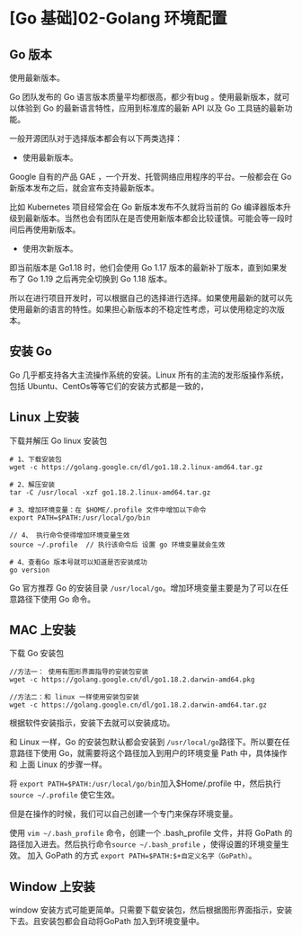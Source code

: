 # [Go 基础]02-Golang 环境配置

## Go 版本

使用最新版本。

Go 团队发布的 Go 语言版本质量平均都很高，都少有bug 。使用最新版本，就可以体验到 Go 的最新语言特性，应用到标准库的最新 API 以及 Go 工具链的最新功能。

一般开源团队对于选择版本都会有以下两类选择：

- 使用最新版本。

Google 自有的产品 GAE ，一个开发、托管网络应用程序的平台。一般都会在 Go 新版本发布之后，就会宣布支持最新版本。

比如 Kubernetes 项目经常会在 Go 新版本发布不久就将当前的 Go 编译器版本升级到最新版本。当然也会有团队在是否使用新版本都会比较谨慎。可能会等一段时间后再使用新版本。

- 使用次新版本。

即当前版本是 Go1.18 时，他们会使用 Go 1.17 版本的最新补丁版本，直到如果发布了 Go 1.19 之后再完全切换到 Go 1.18 版本。

所以在进行项目开发时，可以根据自己的选择进行选择。如果使用最新的就可以先使用最新的语言的特性。如果担心新版本的不稳定性考虑，可以使用稳定的次版本。

## 安装 Go 

Go 几乎都支持各大主流操作系统的安装。Linux 所有的主流的发形版操作系统，包括 Ubuntu、CentOs等等它们的安装方式都是一致的，

## Linux 上安装

下载并解压 Go linux 安装包

```
# 1、下载安装包
wget -c https://golang.google.cn/dl/go1.18.2.linux-amd64.tar.gz

# 2、解压安装
tar -C /usr/local -xzf go1.18.2.linux-amd64.tar.gz

# 3、增加环境变量：在 $HOME/.profile 文件中增加以下命令
export PATH=$PATH:/usr/local/go/bin

// 4、 执行命令使得增加环境变量生效
source ~/.profile  // 执行该命令后 设置 go 环境变量就会生效

# 4、查看Go 版本号就可以知道是否安装成功
go version
```

Go 官方推荐 Go 的安装目录 ``/usr/local/go``。增加环境变量主要是为了可以在任意路径下使用 Go 命令。

## MAC 上安装

下载 Go 安装包

```
//方法一： 使用有图形界面指导的安装包安装
wget -c https://golang.google.cn/dl/go1.18.2.darwin-amd64.pkg

//方法二：和 linux 一样使用安装包安装
wget -c https://golang.google.cn/dl/go1.18.2.darwin-amd64.tar.gz
```

根据软件安装指示，安装下去就可以安装成功。

和 Linux 一样，Go 的安装包默认都会安装到 `/usr/local/go`路径下。所以要在任意路径下使用 Go，就需要将这个路径加入到用户的环境变量 Path 中，具体操作和 上面 Linux 的步骤一样。

将 `export PATH=$PATH:/usr/local/go/bin`加入$Home/.profile 中，然后执行 `source ~/.profile` 使它生效。

但是在操作的时候，我们可以自己创建一个专门来保存环境变量。

使用 `vim ~/.bash_profile` 命令，创建一个 .bash_profile 文件，并将 GoPath 的路径加入进去。然后执行命令`source ~/.bash_profile` ，使得设置的环境变量生效。 加入 GoPath 的方式 `export PATH=$PATH:$+自定义名字（GoPath）`。



## Window 上安装

window 安装方式可能更简单。只需要下载安装包，然后根据图形界面指示，安装下去。且安装包都会自动将GoPath 加入到环境变量中。



